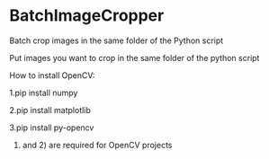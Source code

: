 # BatchImageCropper
Batch crop images in the same folder of the Python script

Put images you want to crop in the same folder of the python script

How to install OpenCV:

1.pip install numpy

2.pip install matplotlib

3.pip install py-opencv

1) and 2) are required for OpenCV projects
